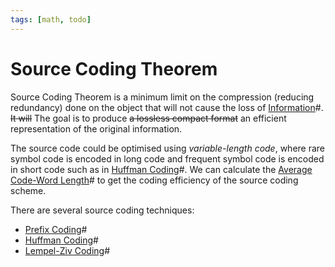 ```yaml
---
tags: [math, todo]
---
```


# Source Coding Theorem

Source Coding Theorem is a minimum limit on the compression (reducing
redundancy) done on the object that will not cause the loss of
[Information](202209291015.md)#. ~~It will~~ The goal is to produce ~~a lossless
compact format~~ an efficient representation of the original information.

The source code could be optimised using *variable-length code*, where rare
symbol code is encoded in long code and frequent symbol code is encoded in short
code such as in [Huffman Coding](202210140846.md)#. We can calculate the
[Average Code-Word Length](202210152219.md)# to get the coding efficiency of the
source coding scheme.

There are several source coding techniques:
- [Prefix Coding](202210102241.md)#
- [Huffman Coding](202210140846.md)#
- [Lempel-Ziv Coding](202210151030.md)#
